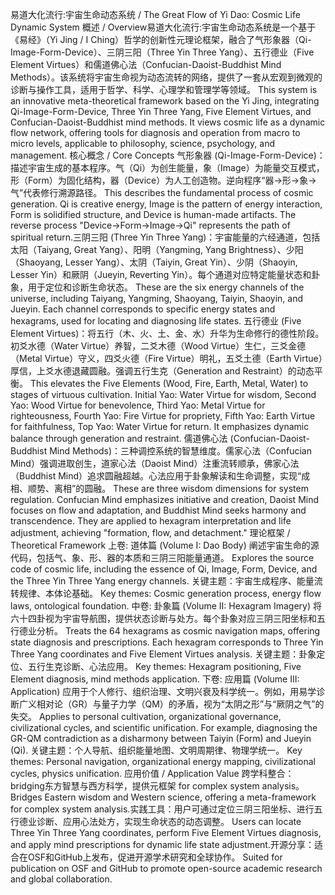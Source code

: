 易道大化流行:宇宙生命动态系统 / The Great Flow of Yi Dao: Cosmic Life Dynamic System
概述 / Overview
​​易道大化流行:宇宙生命动态系统​​是一个基于《易经》（Yi Jing / I Ching）哲学的创新性元理论框架，融合了气形象器（Qi-Image-Form-Device）、三阴三阳（Three Yin Three Yang）、五行德业（Five Element Virtues）和儒道佛心法（Confucian-Daoist-Buddhist Mind Methods）。该系统将宇宙生命视为动态流转的网络，提供了一套从宏观到微观的诊断与操作工具，适用于哲学、科学、心理学和管理学等领域。
This system is an innovative meta-theoretical framework based on the Yi Jing, integrating Qi-Image-Form-Device, Three Yin Three Yang, Five Element Virtues, and Confucian-Daoist-Buddhist mind methods. It views cosmic life as a dynamic flow network, offering tools for diagnosis and operation from macro to micro levels, applicable to philosophy, science, psychology, and management.
核心概念 / Core Concepts
​​气形象器 (Qi-Image-Form-Device)​​：描述宇宙生成的基本程序。气（Qi）为创生能量，象（Image）为能量交互模式，形（Form）为固化结构，器（Device）为人工创造物。逆向程序“器→形→象→气”代表修行溯源路径。
This describes the fundamental process of cosmic generation. Qi is creative energy, Image is the pattern of energy interaction, Form is solidified structure, and Device is human-made artifacts. The reverse process "Device→Form→Image→Qi" represents the path of spiritual return.
​​三阴三阳 (Three Yin Three Yang)​​：宇宙能量的六经通道，包括太阳（Taiyang, Great Yang）、阳明（Yangming, Yang Brightness）、少阳（Shaoyang, Lesser Yang）、太阴（Taiyin, Great Yin）、少阴（Shaoyin, Lesser Yin）和厥阴（Jueyin, Reverting Yin）。每个通道对应特定能量状态和卦象，用于定位和诊断生命状态。
These are the six energy channels of the universe, including Taiyang, Yangming, Shaoyang, Taiyin, Shaoyin, and Jueyin. Each channel corresponds to specific energy states and hexagrams, used for locating and diagnosing life states.
​​五行德业 (Five Element Virtues)​​：将五行（木、火、土、金、水）升华为生命修行的德性阶段。初爻水德（Water Virtue）养智，二爻木德（Wood Virtue）生仁，三爻金德（Metal Virtue）守义，四爻火德（Fire Virtue）明礼，五爻土德（Earth Virtue）厚信，上爻水德退藏圆融。强调五行生克（Generation and Restraint）的动态平衡。
This elevates the Five Elements (Wood, Fire, Earth, Metal, Water) to stages of virtuous cultivation. Initial Yao: Water Virtue for wisdom, Second Yao: Wood Virtue for benevolence, Third Yao: Metal Virtue for righteousness, Fourth Yao: Fire Virtue for propriety, Fifth Yao: Earth Virtue for faithfulness, Top Yao: Water Virtue for return. It emphasizes dynamic balance through generation and restraint.
​​儒道佛心法 (Confucian-Daoist-Buddhist Mind Methods)​​：三种调控系统的智慧维度。儒家心法（Confucian Mind）强调进取创生，道家心法（Daoist Mind）注重流转顺承，佛家心法（Buddhist Mind）追求圆融超越。心法应用于卦象解读和生命调整，实现“成相、顺势、离相”的圆融。
These are three wisdom dimensions for system regulation. Confucian Mind emphasizes initiative and creation, Daoist Mind focuses on flow and adaptation, and Buddhist Mind seeks harmony and transcendence. They are applied to hexagram interpretation and life adjustment, achieving "formation, flow, and detachment."
理论框架 / Theoretical Framework
上卷: 道体篇 (Volume I: Dao Body)
阐述宇宙生命的源代码，包括气、象、形、器的本质和三阴三阳能量通道。
Explores the source code of cosmic life, including the essence of Qi, Image, Form, Device, and the Three Yin Three Yang energy channels.
关键主题：宇宙生成程序、能量流转规律、本体论基础。
Key themes: Cosmic generation process, energy flow laws, ontological foundation.
中卷: 卦象篇 (Volume II: Hexagram Imagery)
将六十四卦视为宇宙导航图，提供状态诊断与处方。每个卦象对应三阴三阳坐标和五行德业分析。
Treats the 64 hexagrams as cosmic navigation maps, offering state diagnosis and prescriptions. Each hexagram corresponds to Three Yin Three Yang coordinates and Five Element Virtues analysis.
关键主题：卦象定位、五行生克诊断、心法应用。
Key themes: Hexagram positioning, Five Element diagnosis, mind methods application.
下卷: 应用篇 (Volume III: Application)
应用于个人修行、组织治理、文明兴衰及科学统一。例如，用易学诊断广义相对论（GR）与量子力学（QM）的矛盾，视为“太阴之形”与“厥阴之气”的失交。
Applies to personal cultivation, organizational governance, civilizational cycles, and scientific unification. For example, diagnosing the GR-QM contradiction as a disharmony between Taiyin (Form) and Jueyin (Qi).
关键主题：个人导航、组织能量地图、文明周期律、物理学统一。
Key themes: Personal navigation, organizational energy mapping, civilizational cycles, physics unification.
应用价值 / Application Value
​​跨学科整合​​： bridging东方智慧与西方科学，提供元框架 for complex system analysis。
Bridges Eastern wisdom and Western science, offering a meta-framework for complex system analysis.
​​实践工具​​：用户可通过定位三阴三阳坐标、进行五行德业诊断、应用心法处方，实现生命状态的动态调整。
Users can locate Three Yin Three Yang coordinates, perform Five Element Virtues diagnosis, and apply mind prescriptions for dynamic life state adjustment.
​​开源分享​​：适合在OSF和GitHub上发布，促进开源学术研究和全球协作。
Suited for publication on OSF and GitHub to promote open-source academic research and global collaboration.
